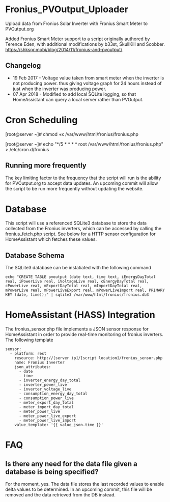 # Fronius_PVOutput_Uploader
Upload data from Fronius Solar Inverter with Fronius Smart Meter to PVOutput.org

Added Fronius Smart Meter support to a script originally authored by Terence Eden, with additional modifications by b33st, SkullKill and Scobber. 
https://shkspr.mobi/blog/2014/11/fronius-and-pvoutput/

## Changelog

   * 19 Feb 2017 - Voltage value taken from smart meter when the inverter is not producing power. thus giving voltage graph for 24 hours instead of just when the inverter was producing power.
   * 07 Apr 2018 - Modified to add local SQLite logging, so that HomeAssistant can query a local server rather than PVOutput.

# Cron Scheduling

[root@server ~]# chmod +x /var/www/html/fronius/fronius.php 

[root@server ~]# echo "*/5 * * * * root /var/www/html/fronius/fronius.php" > /etc/cron.d/fronius

## Running more frequently

The key limiting factor to the frequency that the script will run is the ability for PVOutput.org to accept data updates. An upcoming commit will allow the script to be run more frequently without updating the website.

# Database

This script will use a referenced SQLite3 database to store the data collected from the Fronius inverters, which can be accessed by calling the fronius_fetch.php script. See below for a HTTP sensor configuration for HomeAssistant which fetches these values.

## Database Schema

The SQLite3 database can be instatiated with the following command

```
echo "CREATE TABLE pvoutput (date text, time text, iEnergyDayTotal real, iPowerLive real, iVoltageLive real, cEnergyDayTotal real, cPowerLive real, mExportDayTotal real, mImportDayTotal real, mPowerLive real, mPowerLiveExport real, mPowerLiveImport real, PRIMARY KEY (date, time));" | sqlite3 /var/www/html/fronius/fronius.db3 
```

# HomeAssistant (HASS) Integration

The fronius_sensor.php file implements a JSON sensor response for HomeAssistant in order to provide real-time monitoring of fronius inverters. The following template 

```
sensor:
  - platform: rest
    resource: http://[server ip]/[script location]/fronius_sensor.php
    name: Fronius Inverter
    json_attributes:
      - date
      - time
      - inverter_energy_day_total
      - inverter_power_live
      - inverter_voltage_live
      - consumption_energy_day_total
      - consumption_power_live
      - meter_export_day_total
      - meter_import_day_total
      - meter_power_live
      - meter_power_live_export
      - meter_power_live_import
    value_template: '{{ value_json.time }}'
```

# FAQ

## Is there any need for the data file given a database is being specified?

For the moment, yes. The data file stores the last recorded values to enable delta values to be determined. In an upcoming commit, this file will be removed and the data retrieved from the DB instead.
